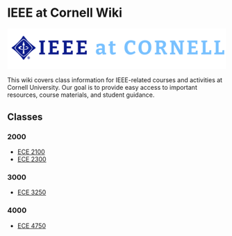 # IEEE at Cornell Wiki

![IEEE at Cornell Logo](./assets/ieee_at_cornell_logo.png)

This wiki covers class information for IEEE-related courses and activities at Cornell University. Our goal is to provide easy access to important resources, course materials, and student guidance.

## Classes

### 2000

* [ECE 2100](https://da-luce.github.io/ieee-at-cornell-wiki.github.io/classes/ece2100.md)
* [ECE 2300]([TODO](https://da-luce.github.io/ieee-at-cornell-wiki.github.io/classes/ece2300.md))

### 3000

* [ECE 3250]([TODO](https://da-luce.github.io/ieee-at-cornell-wiki.github.io/classes/ece3250.md))

### 4000

* [ECE 4750]([TODO](https://da-luce.github.io/ieee-at-cornell-wiki.github.io/classes/ece4750.md))
